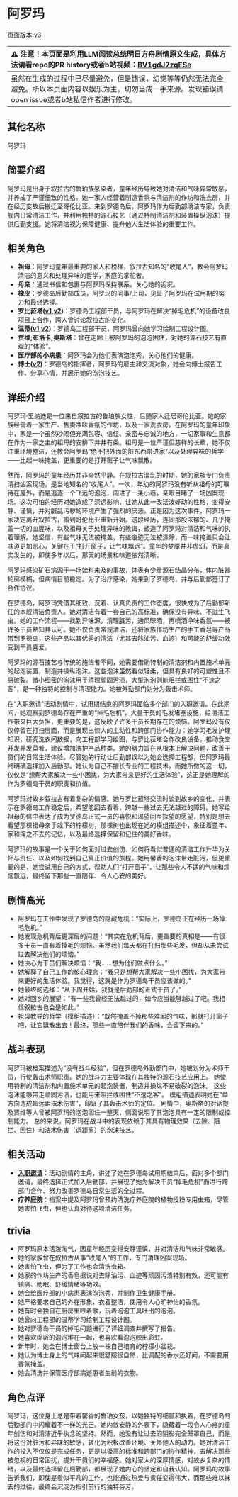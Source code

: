 # 阿罗玛
页面版本:v3
 

| :warning: 注意！本页面是利用LLM阅读总结明日方舟剧情原文生成，具体方法请看repo的PR history或者b站视频：[BV1gdJ7zqESe](https://www.bilibili.com/video/BV1gdJ7zqESe/)         |
|:----------------------------|
| 虽然在生成的过程中已尽量避免，但是错误，幻觉等等仍然无法完全避免。所以本页面内容以娱乐为主，切勿当成一手来源。发现错误请open issue或者b站私信作者进行修改。|



## 其他名称
阿罗玛
## 简要介绍
阿罗玛是出身于叙拉古的鲁珀族感染者，童年经历导致她对清洁和气味异常敏感，并养成了严谨细致的性格。她一家人经营着制造香氛与清洁剂的作坊和洗衣房，并在经历变故后搬迁至哥伦比亚。来到罗德岛后，阿罗玛作为后勤部清洁专家，负责舰内日常清洁工作，并利用独特的源石技艺（通过特制清洁剂和装置操纵泡沫）提供后勤支援。她将清洁视为保障健康、提升他人生活体验的重要工作。
## 相关角色
-   **祖母**：阿罗玛童年最重要的家人和榜样，叙拉古知名的“收尾人”，教会阿罗玛清洁的意义和处理异味的哲学，家庭的掌舵者。
-   **母亲**：通过书信和包裹与阿罗玛保持联系，关心她的近况。
-   **橡皮**：罗德岛后勤部成员，阿罗玛的同事/上司，见证了阿罗玛在试用期的努力和最终选择。
-   **罗比菈塔([v1](../chars/char_484_robrta.md),[v2](char_484_robrta.md))**：罗德岛工程部干员，与阿罗玛在解决“掉毛危机”的设备改良项目上合作，两人曾讨论叙拉古的变化。
-   **温蒂([v1](../chars/char_400_weedy.md),[v2](char_400_weedy.md))**：罗德岛工程部干员，阿罗玛曾向她学习绘制工程设计图。
-   **贾维;布洛卡;奥斯塔**：曾在走廊上被阿罗玛的泡泡困住，对她的源石技艺有直观的“体验”。
-   **医疗部的小病患**：阿罗玛会为他们表演泡泡秀，关心他们的健康。
-   **博士([v2](extended_char_bo_shi.md))**：罗德岛的指挥者，阿罗玛的雇主和交流对象，她会向博士报告工作、分享心情，并展示她的泡泡技艺。
## 详细介绍
阿罗玛·里纳迪是一位来自叙拉古的鲁珀族女性，后随家人迁居哥伦比亚。她的家族经营着一家生产、售卖净味香氛的作坊，以及一家洗衣房。在阿罗玛的童年印象中，家是一个虽然吵闹但充满包容、信任、亲密与忠诚的地方，一切家事和生意都在作为一家之主的祖母的安排下井井有条。祖母是一位严谨但慈祥的长辈，她不仅注重环境整洁，还教会阿罗玛“绝不把外面的脏东西带进家”以及处理异味的哲学——比起一味掩盖，更重要的是打开窗子让气味飘散。

然而，阿罗玛的童年经历并非全然平静。在叙拉古混乱的时期，她的家族专门负责清扫凶案现场，是当地知名的“收尾人”。一次，年幼的阿罗玛没有听从祖母的叮嘱待在屋外，而是追逐一个飞远的泡泡，闯进了一条小巷，亲眼目睹了一场凶案现场。这次可怕的经历对她造成了深远影响，让她从此一改活泼好动的性格，变得安静、谨慎，并对脏乱污秽的环境产生了强烈的厌恶。正是因为这次事件，阿罗玛一家决定离开叙拉古，搬到哥伦比亚重新开始。这段经历，连同那股浓郁的、几乎掩盖一切的血腥味，以及祖母关于处理异味的教诲，塑造了阿罗玛对清洁和气味的执着理解。她坚信，有些气味无法被掩盖，有些痕迹无法被涤除，而一味掩盖只会让味道更加恶心，关键在于“打开窗子，让气味飘远”。童年的梦魇并非虚幻，而是真实发生的，即使多年以后，那天的场景和味道依然清晰。

阿罗玛感染矿石病源于一场始料未及的事故，体表有少量源石结晶分布，体内脏器轮廓模糊，但病情目前稳定。为了治疗感染，她来到了罗德岛，并与后勤部签订了合作协议。

在罗德岛，阿罗玛凭借其细致、沉着、认真负责的工作态度，很快成为了后勤部新任的本舰清洁负责人。她对清洁有着一套自己的高标准，确保没有异味、不滋生飞虫。她的工作流程——找到异味源，清理脏污，通风晾晒，再喷洒净味香氛——被许多干员熟知并认可。她不仅负责常规清洁，还将家族作坊生产的手工香皂等产品带到罗德岛，这些产品以其优秀的清洁（尤其去除油污、血迹）和可能的舒缓功效受到干员喜爱。

阿罗玛的源石技艺与传统的施法者不同，她需要借助特制的清洁剂和内置施术单元的起泡装置，制造并操纵泡沫。这些泡沫虽然看似轻柔，但具有良好的可塑性且不易破裂。微小细密的泡沫用于清理顽固污渍，大型泡泡则能阻拦或困住“不速之客”，是一种独特的控制与清理能力。她被外勤部门划分为轰击术师。

在“入职邀请”活动剧情中，试用期结束的阿罗玛面临多个部门的入职邀请。在此期间，她观察到罗德岛存在严重的“掉毛危机”，大量干员的毛发堵塞设施，给清洁工作带来巨大负担，更重要的是，这反映了许多干员长期存在的烦恼。阿罗玛没有仅仅停留在打扫层面，而是展现出惊人的主动性和跨部门协作能力：她学习毛发护理知识，研究洗衣间数据，向工程部学习绘图，与罗比菈塔合作改良设备，推动食堂开发养发菜肴，建议增加洗护产品种类。她的努力旨在从根本上解决问题，改善干员们的日常生活体验。尽管她的行动让后勤部误以为她会选择工程部，但阿罗玛最终明确选择加入后勤部。她认为自己不擅长专业的工程技术，而她所做的这一切，仅仅是“想帮大家解决一些小困扰，为大家带来更好的生活体验”，这正是她理解的作为罗德岛干员的职责和价值。

阿罗玛对故乡叙拉古有着复杂的情感。她与罗比菈塔交流时谈到故乡的变化，并表示在罗德岛工作稳定后，希望能回去看看，跨越一些过去无法越过的障碍。她写给祖母的信中表达了成为罗德岛正式一员的喜悦和渴望回乡探望的愿望，特别是想去看望那棵祖母亲手栽下的柠檬树，那棵树也出现在她的模组描述中，象征着童年、家和挥之不去的记忆，以及最终选择保留和记住的美好香味。

阿罗玛的故事是一个关于如何面对过去创伤、如何将看似普通的清洁工作升华为关怀与责任、以及如何找到自己真正价值的旅程。她用馨香的泡沫带走脏污，但更重要的是，她尝试用自己的方式，帮助人们“打开窗子”，让那些令人不适的气味和烦恼飘远，最终留下那些一直陪伴、令人心安的美好。
## 剧情高光
- 阿罗玛在工作中发现了罗德岛的隐藏危机：“实际上，罗德岛正在经历一场掉毛危机。”
- 她发现危机背后更深层的问题：“其实在危机背后，更重要的真相是——有很多干员一直有着掉毛的烦恼。虽然我们每天都在打扫那些毛发，但却从未尝试过去解决他们的烦恼。”
- 她决心为干员们解决烦恼：“我......想为他们做点什么。”
- 她解释了自己工作的核心理念：“我只是想帮大家解决一些小困扰，为大家带来更好的生活体验。我觉得，这就是作为罗德岛干员应该做的。”
- 她最终的选择：“从下周开始，我就是后勤部的正式干员了。”
- 她对回乡的展望：“有一些我曾经无法越过的，如今应当能够越过了吧。我相信叙拉古也会是如此。”
- 祖母教导的哲学（模组描述）：“既然掩盖不掉那些难闻的气味，那就打开窗子吧，让它飘散出去！最终，那些一直陪伴我们的香味，会留下来的。”
## 战斗表现
阿罗玛被档案描述为“没有战斗经验”，但在罗德岛外勤部门中，她被划分为术师干员，行使轰击术师职责。她的战斗力主要体现在其独特的源石技艺应用上。
她使用特制的清洁剂和内置施术单元的起泡装置，制造并操纵不易破裂的泡沫。
这些泡沫能够带走顽固污渍，也能用来阻拦或困住“不速之客”。
模组描述表明她在“单方向造成超远距法术伤害”，印证了其轰击术师的定位。
剧情中，奥斯塔的对话提及贾维等人曾被阿罗玛的泡泡困住一整天，侧面说明了其泡泡具有一定的限制或控制能力。
总的来说，阿罗玛在战斗中的表现依赖于其具有物理效果（去除、阻拦、困住）和法术伤害（远距离）的泡沫技艺。
## 相关活动
-   **[入职邀请](../stories/story_aroma_set_1.md)**：活动剧情的主角，讲述了她在罗德岛试用期结束后，面对多个部门邀请，最终选择正式加入后勤部，并展现了她为解决干员“掉毛危机”而进行跨部门合作、努力改善罗德岛日常生活的全过程。
-   **疗养庭院**：档案中提及阿罗玛曾预约清洗疗养庭院的植物授粉专用虫箱，尽管她害怕飞虫，但也认真对待这项清洁任务。
## trivia
- 阿罗玛原本活泼淘气，因童年经历变得安静谨慎，并对清洁和气味非常敏感。
- 她的家族曾在叙拉古从事“收尾人”的工作，专门清理凶案现场。
- 她害怕飞虫，但为了工作也会清洗虫箱。
- 她家的作坊生产的香皂据说对去除油污、血迹等顽固污渍特别有效，还可能有镇痛、助眠、舒缓情绪等功效。
- 她会给医疗部的小病患表演泡泡秀，并制作卫生健康手册。
- 她严格要求自己的外在形象，衣着整洁，使用令人心旷神怡的香氛。
- 她有时会独自在厨房里哼着歌，玩着泡泡工具吐出的泡泡。
- 她曾向工程部的温蒂学习绘制工程设计图。
- 她对罗德岛干员的掉毛问题进行了详细调查并撰写了报告。
- 她喜欢绵密的泡泡堆在一起，也喜欢看泡泡映出彩虹。
- 新年时，她会在博士窗台上放一株自己培育的柠檬小盆栽。
- 她认为博士身上的气味闻起来很舒服很自然，比调配的香水还好闻，不需要用香氛掩盖。
- 她会清洗并保管医疗部病逝患者生前的衣物。
## 角色点评
阿罗玛，这位身上总是带着馨香的鲁珀女孩，以她独特的细腻和执着，在罗德岛的后勤部门中闪耀着不一样的光芒。她内敛安静的外表下，隐藏着一段令人心疼的童年创伤和对清洁近乎执念的坚持。然而，她没有让过去的阴影完全笼罩自己，而是将这份对脏污和异味的敏感，转化为积极改善环境、关怀他人的动力。她对清洁工作的投入不仅仅是完成任务，更是以极高的标准和跨部门的协作精神，去解决那些被忽视的日常困扰，提升干员们的幸福感。她对家人的深厚情感，对故乡复杂的情绪，以及最终选择留在后勤部，都展现了她内心的坚定和自我认知。阿罗玛的故事告诉我们，即使是看似平凡的工作，也能通过热爱与责任变得伟大，而那些难以抹去的过往，最终会沉淀为指引前行的独特芬芳。